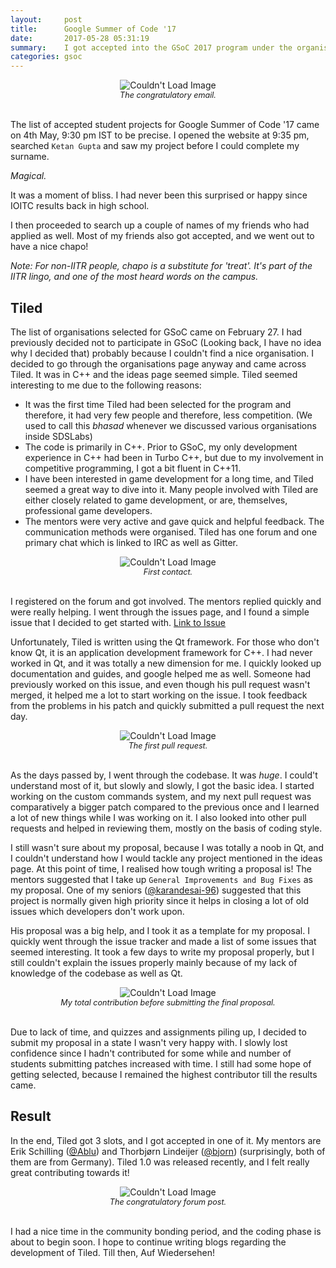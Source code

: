 ```yaml
---
layout:     post
title:      Google Summer of Code '17
date:       2017-05-28 05:31:19
summary:    I got accepted into the GSoC 2017 program under the organisation Tiled!
categories: gsoc
---
```


<center><img src="{{ site.baseurl }}/images/gsoc-1.png" alt="Couldn't Load Image" /></center>
<center style="font-size: 0.9em"><i>The congratulatory email.</i></center>
<br/>

The list of accepted student projects for Google Summer of Code '17 came on  4th May, 9:30 pm IST to be precise. I opened the website at 9:35 pm, searched `Ketan Gupta` and saw my project before I could complete my surname.

_Magical._

It was a moment of bliss. I had never been this surprised or happy since IOITC results back in high school.

I then proceeded to search up a couple of names of my friends who had applied as well. Most of my friends also got accepted, and we went out to have a nice chapo!

_Note: For non-IITR people, chapo is a substitute for 'treat'. It's part of the IITR lingo, and one of the most heard words on the campus._

## Tiled

The list of organisations selected for GSoC came on February 27. I had previously decided not to participate in GSoC (Looking back, I have no idea why I decided that) probably because I couldn't find a nice organisation. I decided to go through the organisations page anyway and came across Tiled. It was in C++ and the ideas page seemed simple. Tiled seemed interesting to me due to the following reasons:

- It was the first time Tiled had been selected for the program and therefore, it had very few people and therefore, less competition. (We used to call this _bhasad_ whenever we discussed various organisations inside SDSLabs)
- The code is primarily in C++. Prior to GSoC, my only development experience in C++ had been in Turbo C++, but due to my involvement in competitive programming, I got a bit fluent in C++11.
- I have been interested in game development for a long time, and Tiled seemed a great way to dive into it. Many people involved with Tiled are either closely related to game development, or are, themselves, professional game developers.
- The mentors were very active and gave quick and helpful feedback. The communication methods were organised. Tiled has one forum and one primary chat which is linked to IRC as well as Gitter.

<center><img src="{{ site.baseurl }}/images/gsoc-2.png" alt="Couldn't Load Image" /></center>
<center style="font-size: 0.9em"><i>First contact.</i></center>
<br/>

I registered on the forum and got involved. The mentors replied quickly and were really helping. I went through the issues page, and I found a simple issue that I decided to get started with. [Link to Issue](https://github.com/bjorn/tiled/issues/1127)

Unfortunately, Tiled is written using the Qt framework. For those who don't know Qt, it is an application development framework for C++. I had never worked in Qt, and it was totally a new dimension for me. I quickly looked up documentation and guides, and google helped me as well. Someone had previously worked on this issue, and even though his pull request wasn't merged, it helped me a lot to start working on the issue. I took feedback from the problems in his patch and quickly submitted a pull request the next day.

<center><img src="{{ site.baseurl }}/images/gsoc-5.png" alt="Couldn't Load Image" /></center>
<center style="font-size: 0.9em"><i>The first pull request.</i></center>
<br/>

As the days passed by, I went through the codebase. It was *huge*. I could't understand most of it, but slowly and slowly, I got the basic idea. I started working on the custom commands system, and my next pull request was comparatively a bigger patch compared to the previous once and I learned a lot of new things while I was working on it. I also looked into other pull requests and helped in reviewing them, mostly on the basis of coding style.

I still wasn't sure about my proposal, because I was totally a noob in Qt, and I couldn't understand how I would tackle any project mentioned in the ideas page. At this point of time, I realised how tough writing a proposal is! The mentors suggested that I take up `General Improvements and Bug Fixes` as my proposal. One of my seniors ([@karandesai-96](https://github.com/karandesai-96)) suggested that this project is normally given high priority since it helps in closing a lot of old issues which developers don't work upon.

His proposal was a big help, and I took it as a template for my proposal. I quickly went through the issue tracker and made a list of some issues that seemed interesting. It took a few days to write my proposal properly, but I still couldn't explain the issues properly mainly because of my lack of knowledge of the codebase as well as Qt.

<center><img src="{{ site.baseurl }}/images/gsoc-3.png" alt="Couldn't Load Image" /></center>
<center style="font-size: 0.9em"><i>My total contribution before submitting the final proposal.</i></center>
<br/>

Due to lack of time, and quizzes and assignments piling up, I decided to submit my proposal in a state I wasn't very happy with. I slowly lost confidence since I hadn't contributed for some while and number of students submitting patches increased with time. I still had some hope of getting selected, because I remained the highest contributor till the results came.

## Result

In the end, Tiled got 3 slots, and I got accepted in one of it. My mentors are Erik Schilling ([@Ablu](https://github.com/Ablu)) and Thorbjørn Lindeijer ([@bjorn](https://github.com/bjorn)) (surprisingly, both of them are from Germany). Tiled 1.0 was released recently, and I felt really great contributing towards it!

<center><img src="{{ site.baseurl }}/images/gsoc-4.png" alt="Couldn't Load Image" /></center>
<center style="font-size: 0.9em"><i>The congratulatory forum post.</i></center>
<br/>

I had a nice time in the community bonding period, and the coding phase is about to begin soon. I hope to continue writing blogs regarding the development of Tiled. Till then, Auf Wiedersehen!
